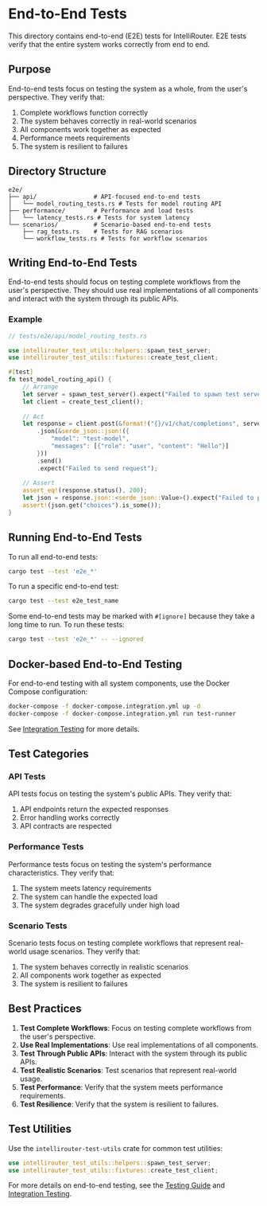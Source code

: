 # End-to-End Tests

This directory contains end-to-end (E2E) tests for IntelliRouter. E2E tests verify that the entire system works correctly from end to end.

## Purpose

End-to-end tests focus on testing the system as a whole, from the user's perspective. They verify that:

1. Complete workflows function correctly
2. The system behaves correctly in real-world scenarios
3. All components work together as expected
4. Performance meets requirements
5. The system is resilient to failures

## Directory Structure

```
e2e/
├── api/                # API-focused end-to-end tests
│   └── model_routing_tests.rs # Tests for model routing API
├── performance/        # Performance and load tests
│   └── latency_tests.rs # Tests for system latency
└── scenarios/          # Scenario-based end-to-end tests
    ├── rag_tests.rs    # Tests for RAG scenarios
    └── workflow_tests.rs # Tests for workflow scenarios
```

## Writing End-to-End Tests

End-to-end tests should focus on testing complete workflows from the user's perspective. They should use real implementations of all components and interact with the system through its public APIs.

### Example

```rust
// tests/e2e/api/model_routing_tests.rs

use intellirouter_test_utils::helpers::spawn_test_server;
use intellirouter_test_utils::fixtures::create_test_client;

#[test]
fn test_model_routing_api() {
    // Arrange
    let server = spawn_test_server().expect("Failed to spawn test server");
    let client = create_test_client();
    
    // Act
    let response = client.post(&format!("{}/v1/chat/completions", server.url()))
        .json(&serde_json::json!({
            "model": "test-model",
            "messages": [{"role": "user", "content": "Hello"}]
        }))
        .send()
        .expect("Failed to send request");
    
    // Assert
    assert_eq!(response.status(), 200);
    let json = response.json::<serde_json::Value>().expect("Failed to parse JSON");
    assert!(json.get("choices").is_some());
}
```

## Running End-to-End Tests

To run all end-to-end tests:

```bash
cargo test --test 'e2e_*'
```

To run a specific end-to-end test:

```bash
cargo test --test e2e_test_name
```

Some end-to-end tests may be marked with `#[ignore]` because they take a long time to run. To run these tests:

```bash
cargo test --test 'e2e_*' -- --ignored
```

## Docker-based End-to-End Testing

For end-to-end testing with all system components, use the Docker Compose configuration:

```bash
docker-compose -f docker-compose.integration.yml up -d
docker-compose -f docker-compose.integration.yml run test-runner
```

See [Integration Testing](../../INTEGRATION_TESTING.md) for more details.

## Test Categories

### API Tests

API tests focus on testing the system's public APIs. They verify that:

1. API endpoints return the expected responses
2. Error handling works correctly
3. API contracts are respected

### Performance Tests

Performance tests focus on testing the system's performance characteristics. They verify that:

1. The system meets latency requirements
2. The system can handle the expected load
3. The system degrades gracefully under high load

### Scenario Tests

Scenario tests focus on testing complete workflows that represent real-world usage scenarios. They verify that:

1. The system behaves correctly in realistic scenarios
2. All components work together as expected
3. The system is resilient to failures

## Best Practices

1. **Test Complete Workflows**: Focus on testing complete workflows from the user's perspective.
2. **Use Real Implementations**: Use real implementations of all components.
3. **Test Through Public APIs**: Interact with the system through its public APIs.
4. **Test Realistic Scenarios**: Test scenarios that represent real-world usage.
5. **Test Performance**: Verify that the system meets performance requirements.
6. **Test Resilience**: Verify that the system is resilient to failures.

## Test Utilities

Use the `intellirouter-test-utils` crate for common test utilities:

```rust
use intellirouter_test_utils::helpers::spawn_test_server;
use intellirouter_test_utils::fixtures::create_test_client;
```

For more details on end-to-end testing, see the [Testing Guide](../../docs/testing_guide.md) and [Integration Testing](../../INTEGRATION_TESTING.md).